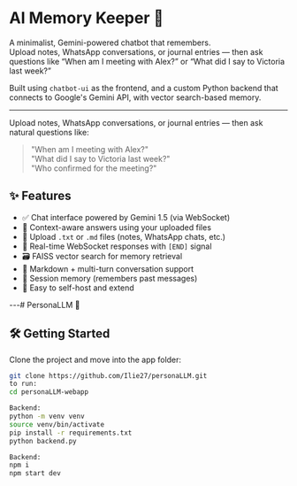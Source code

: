 # AI Memory Keeper 🧠

A minimalist, Gemini-powered chatbot that remembers.  
Upload notes, WhatsApp conversations, or journal entries — then ask questions like “When am I meeting with Alex?” or “What did I say to Victoria last week?”

Built using `chatbot-ui` as the frontend, and a custom Python backend that connects to Google's Gemini API, with vector search-based memory.

---

Upload notes, WhatsApp conversations, or journal entries — then ask natural questions like:  
> "When am I meeting with Alex?"  
> "What did I say to Victoria last week?"  
> "Who confirmed for the meeting?"

## ✨ Features

- ✅ Chat interface powered by Gemini 1.5 (via WebSocket)
- 🧠 Context-aware answers using your uploaded files
- 📎 Upload `.txt` or `.md` files (notes, WhatsApp chats, etc.)
- 💬 Real-time WebSocket responses with `[END]` signal
- 🗃️ FAISS vector search for memory retrieval
- 🧾 Markdown + multi-turn conversation support
- 🔁 Session memory (remembers past messages)
- 🔧 Easy to self-host and extend

---# PersonaLLM 🧠  


## 🛠️ Getting Started

Clone the project and move into the app folder:

```bash
git clone https://github.com/Ilie27/personaLLM.git
to run:
cd personaLLM-webapp

Backend:
python -m venv venv
source venv/bin/activate
pip install -r requirements.txt
python backend.py

Backend:
npm i
npm start dev